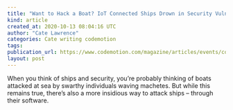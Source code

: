 ```yaml
---
title: "Want to Hack a Boat? IoT Connected Ships Drown in Security Vulnerabilities"
kind: article
created_at: 2020-10-13 08:04:16 UTC
author: "Cate Lawrence"
categories: Cate writing codemotion
tags: 
publication_url: https://www.codemotion.com/magazine/articles/events/connected-ships-security/
layout: post
---
```

When you think of ships and security, you’re probably thinking of boats attacked at sea by swarthy individuals waving machetes. But while this remains true, there’s also a more insidious way to attack ships – through their software.

